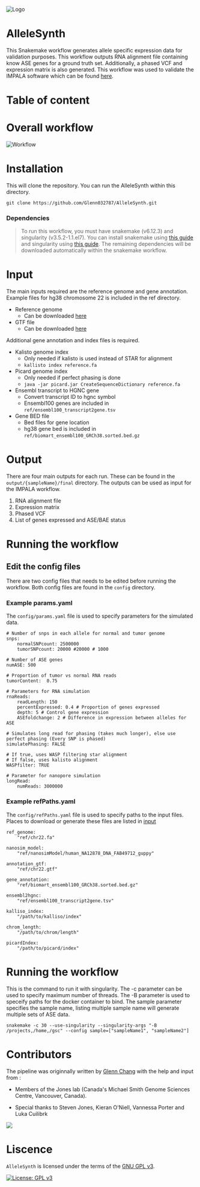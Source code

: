 ![Logo](res/allelesynth.png)
# AlleleSynth
This Snakemake workflow generates allele specific expression data for validation purposes. This workflow outputs RNA alignment file containing know ASE genes for a ground truth set. Additionally, a phased VCF and expression matrix is also generated. This workflow was used to validate the IMPALA software which can be found [here](https://github.com/bcgsc/IMPALA).

# Table of content

# Overall workflow
![Workflow](res/workflow.svg)

# Installation
This will clone the repository. You can run the AlleleSynth within this directory.
```
git clone https://github.com/Glenn032787/AlleleSynth.git
```
### Dependencies
> To run this workflow, you must have snakemake (v6.12.3) and singularity (v3.5.2-1.1.el7). You can install snakemake using [this guide](https://snakemake.readthedocs.io/en/stable/getting_started/installation.html) and singularity using [this guide](https://docs.sylabs.io/guides/3.5/admin-guide/installation.html). The remaining dependencies will be downloaded automatically within the snakemake workflow.

# Input
The main inputs required are the reference genome and gene annotation. Example files for hg38 chromosome 22 is included in the ref directory.  
- Reference genome 
    - Can be downloaded [here](https://ftp.ensembl.org/pub/release-109/fasta/homo_sapiens/dna/)
- GTF file 
    - Can be downloaded [here](https://hgdownload.soe.ucsc.edu/goldenPath/hg38/bigZips/genes/)

Additional gene annotation and index files is required. 
- Kalisto genome index
    - Only needed if kalisto is used instead of STAR for alignment
    - `kallisto index reference.fa`
- Picard genome index
    - Only needed if perfect phasing is done
    - `java -jar picard.jar CreateSequenceDictionary reference.fa`
- Ensembl transcript to HGNC gene 
    - Convert transcript ID to hgnc symbol
    - Ensembl100 genes are included in `ref/ensembl100_transcript2gene.tsv` 
- Gene BED file
    - Bed files for gene location
    - hg38 gene bed is included in `ref/biomart_ensembl100_GRCh38.sorted.bed.gz` 

# Output
There are four main outputs for each run. These can be found in the `output/{sampleName}/final` directory. The outputs can be used as input for the IMPALA workflow. 
1. RNA alignment file
2. Expression matrix
3. Phased VCF
4. List of genes expressed and ASE/BAE status

# Running the workflow
## Edit the config files
There are two config files that needs to be edited before running the workflow. Both config files are found in the `config` directory. 

### Example params.yaml
The `config/params.yaml` file is used to specify parameters for the simulated data. 
```
# Number of snps in each allele for normal and tumor genome
snps:
    normalSNPcount: 2500000 
    tumorSNPcount: 20000 #20000 # 1000 

# Number of ASE genes
numASE: 500

# Proportion of tumor vs normal RNA reads
tumorContent:  0.75 

# Parameters for RNA simulation
rnaReads:
    readLength: 150
    percentExpressed: 0.4 # Proportion of genes expressed
    depth: 5 # Control gene expression
    ASEfoldchange: 2 # Difference in expression between alleles for ASE 

# Simulates long read for phasing (takes much longer), else use perfect phasing (Every SNP is phased)
simulatePhasing: FALSE 

# If true, uses WASP filtering star alignment
# If false, uses kalisto alignment
WASPfilter: TRUE 

# Parameter for nanopore simulation
longRead:
    numReads: 3000000 
```

### Example refPaths.yaml
The `config/refPaths.yaml` file is used to specify paths to the input files. Places to download or generate these files are listed in [input](#input)

```
ref_genome:
    "ref/chr22.fa"

nanosim_model:
    "ref/nanosimModel/human_NA12878_DNA_FAB49712_guppy"

annotation_gtf:
    "ref/chr22.gtf"

gene_annotation:
    "ref/biomart_ensembl100_GRCh38.sorted.bed.gz"

ensembl2hgnc:
    "ref/ensembl100_transcript2gene.tsv"

kalliso_index:
    "/path/to/kalliso/index" 

chrom_length:
    "/path/to/chrom/length" 

picardIndex:
    "/path/to/picard/index" 
```

# Running the workflow
This is the command to run it with singularity. The -c parameter can be used to specify maximum number of threads. The -B parameter is used to speceify paths for the docker container to bind. The sample parameter specifies the sample name, listing multiple sample name will generate multiple sets of ASE data. 

```
snakemake -c 30 --use-singularity --singularity-args "-B /projects,/home,/gsc" --config sample=["sampleName1", "sampleName2"]
```
# Contributors
The pipeline was originnally written by [Glenn Chang](https://github.com/Glenn032787/) with the help and input from :

- Members of the Jones lab (Canada's Michael Smith Genome Sciences Centre, Vancouver, Canada).

- Special thanks to Steven Jones, Kieran O'Niell, Vannessa Porter and Luka Cuilibrk

<a href="https://github.com/Glenn032787/AlleleSynth/graphs/contributors">
  <img src="https://contrib.rocks/image?repo=Glenn032787/AlleleSynth&max=1000" />
</a>

# Liscence 
`AlleleSynth` is licensed under the terms of the [GNU GPL v3](LICENSE).

[![License: GPL v3](https://img.shields.io/badge/License-GPLv3-blue.svg)](https://www.gnu.org/licenses/gpl-3.0)

